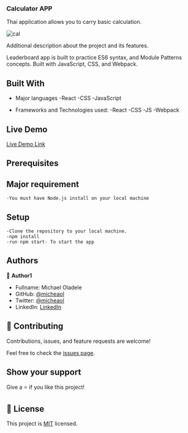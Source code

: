 ### Calculator APP

Thai application allows you to carry basic calculation.

![cal](https://user-images.githubusercontent.com/10332499/143489643-6c1f8db0-3187-4904-a24c-e50ac7022219.PNG)

Additional description about the project and its features.

Leaderboard app is built to practice ES6 syntax, and Module Patterns concepts. Built with JavaScript, CSS, and Webpack.

## Built With

- Major languages
    -React
    -CSS
    -JavaScript
    

- Frameworks and Technologies used:
    -React
    -CSS
    -JS
    -Webpack
    
## Live Demo

[Live Demo Link](https://math-magicians-project.netlify.app/)

   
## Prerequisites 

## Major requirement
    -You must have Node.js install on your local machine
    
    
## Setup
    
    -Clone the repository to your local machine.
    -npm install
    -run npm start- To start the app
    


## Authors

👤 **Author1**

- Fullname: Michael Oladele
- GitHub: [@micheaol](https://github.com/micheaol)
- Twitter: [@micheaol](https://twitter.com/micheaol)
- LinkedIn: [LinkedIn](https://linkedin.com/in/micheaol80)


## 🤝 Contributing

Contributions, issues, and feature requests are welcome!

Feel free to check the [issues page](../../issues/).

## Show your support

Give a ⭐️ if you like this project!


## 📝 License

This project is [MIT](./MIT.md) licensed.
